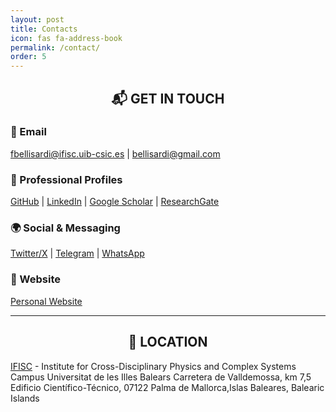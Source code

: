 ```yaml
---
layout: post
title: Contacts
icon: fas fa-address-book
permalink: /contact/
order: 5
---
```


<div align="center">
  <h2><strong>📬 GET IN TOUCH</strong></h2>
</div>


### 📧 Email  
[<i class="fa fa-envelope" aria-hidden="true"></i> fbellisardi@ifisc.uib-csic.es](mailto:fbellisardi@ifisc.uib-csic.es)  | [<i class="fa fa-envelope" aria-hidden="true"></i> bellisardi@gmail.com](mailto:bellisardi@gmail.com)  

### 💼 Professional Profiles  
[<i class="fab fa-github"></i> GitHub](https://github.com/federicobellisardi) | [<i class="fab fa-linkedin"></i> LinkedIn](https://www.linkedin.com/in/federico-bellisardi-459b40165) | [<i class="fa-brands fa-google-scholar"></i> Google Scholar](https://scholar.google.com/citations?user=Ba8WR_8AAAAJ&hl) | [<i class="fa-brands fa-researchgate"></i> ResearchGate](https://www.researchgate.net/profile/Federico-Bellisardi-3)  

### 🌍 Social & Messaging  
[<i class="fa-brands fa-x-twitter"></i> Twitter/X](https://x.com/FBellisardi) | [<i class="fa-brands fa-telegram"></i> Telegram](https://t.me/federicobellisardi) | [<i class="fa-brands fa-whatsapp"></i> WhatsApp](https://wa.me/622632102)  

### 🔗 Website  
[<i class="fa-solid fa-globe"></i> Personal Website](https://federicobellisardi.github.io)  

---

<div align="center">
  <h2><strong>📍 LOCATION</strong></h2>
</div>

[IFISC](https://ifisc.uib-csic.es/en/) - Institute for Cross-Disciplinary Physics and Complex Systems  
Campus Universitat de les Illes Balears Carretera de Valldemossa, km 7,5 Edificio Científico-Técnico, 07122 Palma de Mallorca,Islas Baleares, Balearic Islands 

<div id="map" style="height: 400px; width: 100%;"></div>

<script>
  function initMap() {
    var map = L.map('map').setView([39.636670, 2.648797], 10); // Palma de Mallorca Coordinates

    L.tileLayer('https://{s}.tile.openstreetmap.org/{z}/{x}/{y}.png', {
      attribution: '© OpenStreetMap contributors'
    }).addTo(map);

    L.marker([39.636670, 2.648797]).addTo(map)
      .bindPopup('IFISC, Palma de Mallorca')
      .openPopup();
  }

  document.addEventListener("DOMContentLoaded", function() {
    var script = document.createElement("script");
    script.src = "https://unpkg.com/leaflet/dist/leaflet.js";
    script.onload = initMap;
    document.head.appendChild(script);
  });
</script>

<link rel="stylesheet" href="https://unpkg.com/leaflet/dist/leaflet.css" />
